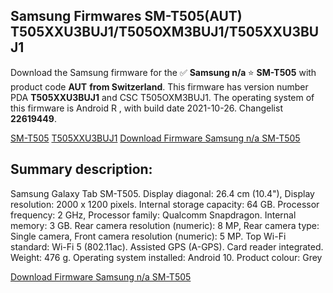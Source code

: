 <h2>Samsung Firmwares SM-T505(AUT) T505XXU3BUJ1/T505OXM3BUJ1/T505XXU3BUJ1</h2>
Download the Samsung firmware for the ✅ <strong>Samsung n/a </strong> ⭐ <strong>SM-T505</strong> with product code <strong>AUT</strong> <strong> from Switzerland</strong>. This firmware has version number PDA <strong>T505XXU3BUJ1</strong> and CSC T505OXM3BUJ1. The operating system of this firmware is Android R , with build date 2021-10-26. Changelist <strong>22619449</strong>.


[SM-T505](https://samfirm.shop/samsung/model/SM-T505)
[T505XXU3BUJ1](https://samfirm.shop/samsung/pda/T505XXU3BUJ1)
[Download Firmware Samsung n/a SM-T505](https://samfirm.shop/samsung/firmware/468405)
<h2>Summary description:</h2>
<p>Samsung Galaxy Tab SM-T505. Display diagonal: 26.4 cm (10.4"), Display resolution: 2000 x 1200 pixels. Internal storage capacity: 64 GB. Processor frequency: 2 GHz, Processor family: Qualcomm Snapdragon. Internal memory: 3 GB. Rear camera resolution (numeric): 8 MP, Rear camera type: Single camera, Front camera resolution (numeric): 5 MP. Top Wi-Fi standard: Wi-Fi 5 (802.11ac). Assisted GPS (A-GPS). Card reader integrated. Weight: 476 g. Operating system installed: Android 10. Product colour: Grey</p>


[Download Firmware Samsung n/a SM-T505](https://samfirm.shop/samsung/firmware/468405)

